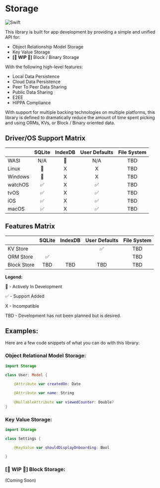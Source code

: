 # Storage

![Swift](https://github.com/oxcug/hex/actions/workflows/swift.yml/badge.svg)

This library is built for app development by providing a simple and unified API for:

* Object Relationship Model Storage
* Key Value Storage
* **[🚧 WIP 🚧]** Block / Binary Storage

With the following high-level features:

* Local Data Persistence
* Cloud Data Persistence
* Peer To Peer Data Sharing
* Public Data Sharing 
* E2EE
* HIPPA Compliance

With support for multiple backing technologies on multiple platforms, this library is defined to dramatically reduce the amount of time spent picking and using ORMs, KVs, or Block / Binary oriented data.

## Driver/OS Support Matrix

|         	| SQLite 	   | IndexDB 		| User Defaults  |  File System  |
|---------	|:------:	   |:-------:		|:-------------: |:-------------:|
| WASI    	|    N/A    	|    🚧    	|        N/A       |      TBD
| Linux   	|    🚧    	|     X    	|        X       |      TBD
| Windows 	|    🚧   	|     X   	|        X       |      TBD
| watchOS 	|    ✅   	|     X    	|       ✅       |      TBD
| tvOS    	|    ✅   	|     X    	|       ✅       |      TBD
| iOS     	|    ✅   	|     X    	|       ✅       |      TBD
| macOS   	|    ✅   	|     X    	|       ✅       |      TBD

## Features Matrix

|         	  | SQLite 	| IndexDB 	| User Defaults  |  File System  |
|---------	  |:------:	|:-------:	|:-------------: |:-------------:|
| KV Store     |         	|       		|      ✅        |      TBD
| ORM Store    |   ✅  	|        		|                |      TBD
| Block  Store |   TBD    	| 	  TBD    	|      TBD       |      TBD



**Legend:**

🚧 - Actively In Development

✅ - Support Added

X - Incompatible

TBD -  Development has not been planned but is desired.


## Examples:

Here are a few code snippets of what you can do with this library:


### Object Relational Model Storage:

```swift
import Storage

class User: Model {
    
    @Attribute var createdOn: Date

    @Attribute var name: String
    
    @NullableAttribute var viewedCounter: Double?
}
```

### Key Value Storage:

```swift
import Storage

class Settings {

    @KeyValue var shouldDisplayOnboarding: Bool
    
}

```
### **[🚧 WIP 🚧]** Block Storage:

(Coming Soon)
